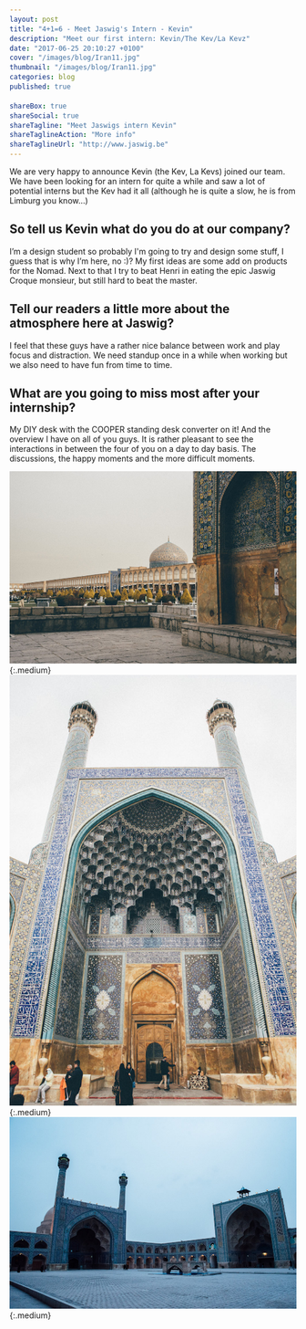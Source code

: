 ```yaml
---
layout: post
title: "4+1=6 - Meet Jaswig's Intern - Kevin"
description: "Meet our first intern: Kevin/The Kev/La Kevz"
date: "2017-06-25 20:10:27 +0100"
cover: "/images/blog/Iran11.jpg"
thumbnail: "/images/blog/Iran11.jpg"
categories: blog
published: true

shareBox: true
shareSocial: true
shareTagline: "Meet Jaswigs intern Kevin"
shareTaglineAction: "More info"
shareTaglineUrl: "http://www.jaswig.be"
---
```


We are very happy to announce Kevin (the Kev, La Kevs) joined our team. We have been looking for an intern for quite a while and saw a lot of potential interns but the Kev had it all (although he is quite a slow, he is from Limburg you know…)
<!--more-->

## So tell us Kevin what do you do at our company?

I’m a design student so probably I'm going to try and design some stuff, I guess that is why I’m here, no :)?  My first ideas are some add on products for the Nomad. Next to that I try to beat Henri in eating the epic Jaswig Croque monsieur, but still hard to beat the master.

## Tell our readers a little more about the atmosphere here at Jaswig?

I feel that these guys have a rather nice balance between work and play focus and distraction. We need standup once in a while when working but we also need to have fun from time to time.

## What are you going to miss most after your internship?

My DIY desk with the COOPER standing desk converter on it! And the overview I have on all of you guys. It is rather pleasant to see the interactions in between the four of you on a day to day basis. The discussions, the happy moments and the more difficult moments.

![Arriving in Piche Bon](/images/blog/Iran17.jpg){:.medium}
![Isfahan1](/images/blog/Iran18.jpg){:.medium}
![Isfahan2](/images/blog/Iran19.jpg){:.medium}
